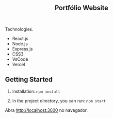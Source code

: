 <h2 align="center">
  Portfólio Website<br/>
</h2>

<br/>

Technologies.

- React.js
- Node.js
- Express.js
- CSS3
- VsCode
- Vercel

## Getting Started

1. Installation: `npm install`

2. In the project directory, you can run: `npm start`


Abra [http://localhost:3000](http://localhost:3000) no navegador.

